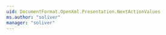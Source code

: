 ```yaml
---
uid: DocumentFormat.OpenXml.Presentation.NextActionValues
ms.author: "soliver"
manager: "soliver"
---
```

